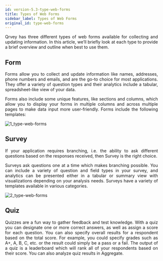 ```yaml
---
id: version-5.3-type-web-forms
title: Types of Web Forms
sidebar_label: Types of Web Forms
original_id: type-web-forms
---
```

<div style="text-align: justify">

Qrvey has three different types of web forms available for collecting and updating information. In this article, we’ll briefly look at each type to provide a brief overview and outline when best to use them.

## Form
Forms allow you to collect and update information like names, addresses, phone numbers and emails, and are the go-to choice for most applications. They offer a variety of question types and their analytics include a tabular, spreadsheet-like view of your data.

Forms also include some unique features, like sections and columns, which allow you to display your forms in multiple columns and across multiple pages to make data input more user-friendly. Forms include the following templates:


![1_type-web-forms](https://s3.amazonaws.com/cdn.qrvey.com/documentation_assets/ui-docs/web-forms/3.4.1.1_type-web-forms/1.1_type-web-forms.png#thumbnail)

## Survey
If your application requires branching, i.e. the ability to ask different questions based on the responses received, then Survey is the right choice.

Surveys ask questions one at a time which makes branching possible. You can include a variety of question and field types in your survey, and analytics can be presented either in a tabular or summary view with visualizations depending on your analysis needs. Surveys have a variety of templates available in various categories.


![2_type-web-forms](https://s3.amazonaws.com/cdn.qrvey.com/documentation_assets/ui-docs/web-forms/3.4.1.1_type-web-forms/2.1_type-web-forms.png#thumbnail)

## Quiz
Quizzes are a fun way to gather feedback and test knowledge. With a quiz you can designate one or more correct answers, as well as assign a score for each question. You can also specify overall results for a respondent based on the total score. For example, you could specify grades such as A+, A, B, C, etc. or the result could simply be a pass or a fail. The output of a quiz is a leaderboard which will rank all of your respondents based on their score. You can also analyze quiz results in Aggregate.
